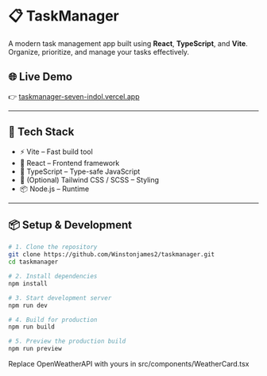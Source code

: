 # 📋 TaskManager

A modern task management app built using **React**, **TypeScript**, and **Vite**. Organize, prioritize, and manage your tasks effectively.

## 🌐 Live Demo

👉 [taskmanager-seven-indol.vercel.app](https://taskmanager-seven-indol.vercel.app/)

---

## 🚀 Tech Stack

- ⚡ Vite – Fast build tool
- 🧩 React – Frontend framework
- 🧠 TypeScript – Type-safe JavaScript
- 🎨 (Optional) Tailwind CSS / SCSS – Styling
- 📦 Node.js – Runtime

---

## 📦 Setup & Development

```bash
# 1. Clone the repository
git clone https://github.com/Winstonjames2/taskmanager.git
cd taskmanager

# 2. Install dependencies
npm install

# 3. Start development server
npm run dev

# 4. Build for production
npm run build

# 5. Preview the production build
npm run preview
```
Replace OpenWeatherAPI with yours in src/components/WeatherCard.tsx
